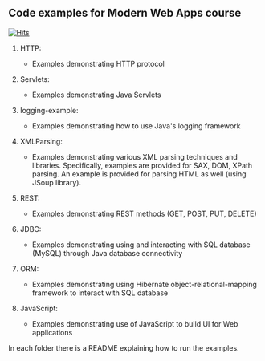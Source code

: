 Code examples for Modern Web Apps course
-----------------------------------------

[![Hits](https://hits.seeyoufarm.com/api/count/incr/badge.svg?url=https%3A%2F%2Fgithub.com%2Fdevdattakulkarni%2FModernWebApps&count_bg=%2379C83D&title_bg=%23555555&icon=&icon_color=%23E7E7E7&title=PAGE+VIEWS&edge_flat=false)](https://hits.seeyoufarm.com)

1) HTTP: 
   - Examples demonstrating HTTP protocol

2) Servlets:
   - Examples demonstrating Java Servlets 

3) logging-example:
   - Examples demonstrating how to use Java's logging framework
   
4) XMLParsing:
   - Examples demonstrating various XML parsing techniques and libraries.
     Specifically, examples are provided for SAX, DOM, XPath parsing.
     An example is provided for parsing HTML as well (using JSoup library).

5) REST:
   - Examples demonstrating REST methods (GET, POST, PUT, DELETE) 


6) JDBC:
   - Examples demonstrating using and interacting with SQL database (MySQL)
     through Java database connectivity

7) ORM:
   - Examples demonstrating using Hibernate object-relational-mapping framework
     to interact with SQL database

8) JavaScript:
   - Examples demonstrating use of JavaScript to build UI for Web applications


In each folder there is a README explaining how to run the examples.

